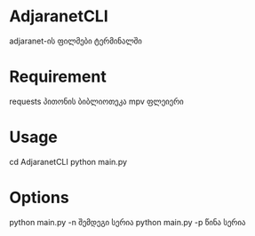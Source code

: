 # AdjaranetCLI
adjaranet-ის ფილმები ტერმინალში
# Requirement
requests პითონის ბიბლიოთეკა 
mpv ფლეიერი
# Usage
cd AdjaranetCLI
python main.py 
# Options
python main.py -n შემდეგი სერია
python main.py -p წინა სერია

